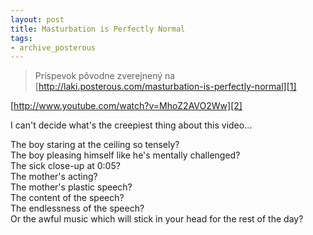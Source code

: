 ```yaml
---
layout: post
title: Masturbation is Perfectly Normal
tags:
- archive_posterous
---
```

> Príspevok pôvodne zverejnený na [http://laki.posterous.com/masturbation-is-perfectly-normal][1]

[http://www.youtube.com/watch?v=MhoZ2AVO2Ww][2]

I can't decide what's the creepiest thing about this video…

The boy staring at the ceiling so tensely?  
The boy pleasing himself like he's mentally challenged?  
The sick close-up at 0:05?  
The mother's acting?  
The mother's plastic speech?  
The content of the speech?  
The endlessness of the speech?  
Or the awful music which will stick in your head for the rest of the day?

[1]: http://laki.posterous.com/masturbation-is-perfectly-normal
[2]: http://www.youtube.com/watch?v=MhoZ2AVO2Ww